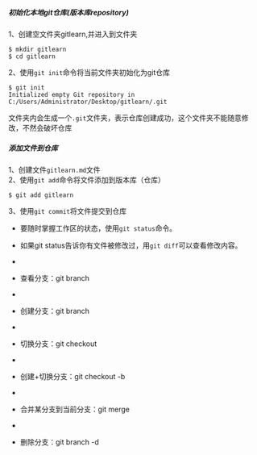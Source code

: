 ##### 初始化本地git仓库(版本库repository)
1、创建空文件夹gitlearn,并进入到文件夹     

    $ mkdir gitlearn    
    $ cd gitlearn  

    
2、使用`git init`命令将当前文件夹初始化为git仓库 

  `$ git init`    
  `Initialized empty Git repository in C:/Users/Administrator/Desktop/gitlearn/.git`  

   文件夹内会生成一个`.git`文件夹，表示仓库创建成功，这个文件夹不能随意修改，不然会破坏仓库

##### 添加文件到仓库
1、创建文件`gitlearn.md`文件  
2、使用`git add`命令将文件添加到版本库（仓库）  
    
    $ git add gitlearn
3、使用`git commit`将文件提交到仓库

*  要随时掌握工作区的状态，使用`git status`命令。

*  如果git status告诉你有文件被修改过，用`git diff`可以查看修改内容。
*
*  查看分支：git branch
*
*  创建分支：git branch <name>
*
*  切换分支：git checkout <name>
*
*  创建+切换分支：git checkout -b <name>
*
*  合并某分支到当前分支：git merge <name>
*
*  删除分支：git branch -d <name>
